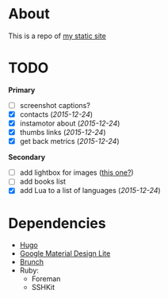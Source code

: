 # About

This is a repo of [my static site](http://vanburg.ru)

# TODO

**Primary**

* [ ] screenshot captions?
* [x] contacts (*2015-12-24*)
* [x] instamotor about (*2015-12-24*)
* [x] thumbs links (*2015-12-24*)
* [x] get back metrics (*2015-12-24*)

**Secondary**

* [ ] add lightbox for images ([this one?](https://github.com/noelboss/featherlight/))
* [ ] add books list
* [x] add Lua to a list of languages (*2015-12-24*)

# Dependencies

- [Hugo](http://gohugo.io/)
- [Google Material Design Lite](http://www.getmdl.io/)
- [Brunch](http://brunch.io/)
- Ruby:
  - Foreman
  - SSHKit
